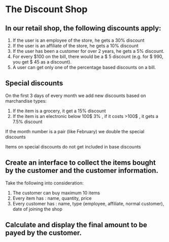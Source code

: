 # The Discount Shop

## In our retail shop, the following discounts apply:
1. If the user is an employee of the store, he gets a 30% discount
2. If the user is an affiliate of the store, he gets a 10% discount
3. If the user has been a customer for over 2 years, he gets a 5% discount.
4. For every $100 on the bill, there would be a $ 5 discount (e.g. for $ 990, you get $ 45 as a discount).
5. A user can get only one of the percentage based discounts on a bill.

## Special discounts 
On the first 3 days of every month we add new discounts based on marchandise types: 
1. If the item is a grocery, it get a 15% discount
2. If the item is an electronic below 100$ 3% , if it costs >100$ , it gets a 7.5% discount

If the month number is a pair (like February) we double the special discounts 

Items on special discounts do not get included in base discounts

## Create an interface to collect the items bought by the customer and the customer information.
Take the following into consideration:
1. The customer can buy maximum 10 items 
2. Every item has : name, quantity, price
3. Every customer has : name, type {employee, affiliate, normal customer), date of joining the shop

## Calculate and display the final amount to be payed by the customer.
